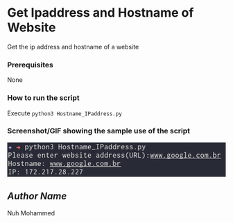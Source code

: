 # Get Ipaddress and Hostname of Website
<!--Remove the below lines and add yours -->
Get the ip address and hostname of a website

### Prerequisites
<!--Remove the below lines and add yours -->
None

### How to run the script
<!--Remove the below lines and add yours -->
Execute `python3 Hostname_IPaddress.py`

### Screenshot/GIF showing the sample use of the script
<!--Remove the below lines and add yours -->
![Screenshot of the Hostname_IPaddress.py file](Screenshot.png)

## *Author Name*
<!--Remove the below lines and add yours -->
Nuh Mohammed
